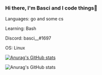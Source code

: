 ### Hi there, I'm Basci and I code things👋

Languages: go and some cs 

Learning: Bash 

Discord: basci__#1697

OS: Linux

[![Anurag's GitHub stats](https://github-readme-stats.vercel.app/apiBasci0=anuraghazra)](https://github.com/anuraghazra/github-readme-stats)

![Anurag's GitHub stats](https://github-readme-stats.vercel.app/api?username=anuraghazra&show_icons=true)

